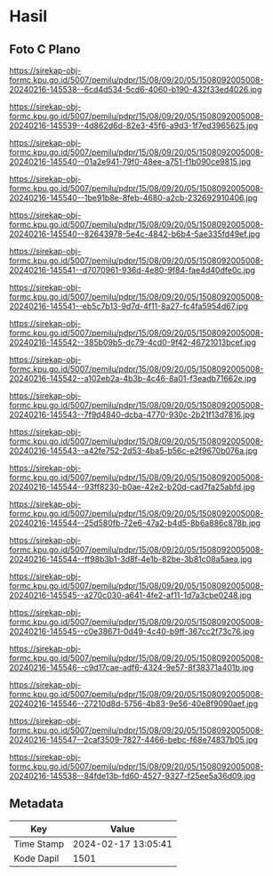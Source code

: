 # Hasil

## Foto C Plano

https://sirekap-obj-formc.kpu.go.id/5007/pemilu/pdpr/15/08/09/20/05/1508092005008-20240216-145538--6cd4d534-5cd6-4060-b190-432f33ed4026.jpg

https://sirekap-obj-formc.kpu.go.id/5007/pemilu/pdpr/15/08/09/20/05/1508092005008-20240216-145539--4d862d6d-82e3-45f6-a9d3-1f7ed3965625.jpg

https://sirekap-obj-formc.kpu.go.id/5007/pemilu/pdpr/15/08/09/20/05/1508092005008-20240216-145540--01a2e941-79f0-48ee-a751-f1b090ce9815.jpg

https://sirekap-obj-formc.kpu.go.id/5007/pemilu/pdpr/15/08/09/20/05/1508092005008-20240216-145540--1be91b8e-8feb-4680-a2cb-232692910406.jpg

https://sirekap-obj-formc.kpu.go.id/5007/pemilu/pdpr/15/08/09/20/05/1508092005008-20240216-145540--82643978-5e4c-4842-b6b4-5ae335fd49ef.jpg

https://sirekap-obj-formc.kpu.go.id/5007/pemilu/pdpr/15/08/09/20/05/1508092005008-20240216-145541--d7070961-936d-4e80-9f84-fae4d40dfe0c.jpg

https://sirekap-obj-formc.kpu.go.id/5007/pemilu/pdpr/15/08/09/20/05/1508092005008-20240216-145541--eb5c7b13-9d7d-4f11-8a27-fc4fa5954d67.jpg

https://sirekap-obj-formc.kpu.go.id/5007/pemilu/pdpr/15/08/09/20/05/1508092005008-20240216-145542--385b09b5-dc79-4cd0-9f42-46721013bcef.jpg

https://sirekap-obj-formc.kpu.go.id/5007/pemilu/pdpr/15/08/09/20/05/1508092005008-20240216-145542--a102eb2a-4b3b-4c46-8a01-f3eadb71662e.jpg

https://sirekap-obj-formc.kpu.go.id/5007/pemilu/pdpr/15/08/09/20/05/1508092005008-20240216-145543--7f9d4840-dcba-4770-930c-2b21f13d7816.jpg

https://sirekap-obj-formc.kpu.go.id/5007/pemilu/pdpr/15/08/09/20/05/1508092005008-20240216-145543--a42fe752-2d53-4ba5-b56c-e2f9670b076a.jpg

https://sirekap-obj-formc.kpu.go.id/5007/pemilu/pdpr/15/08/09/20/05/1508092005008-20240216-145544--93ff8230-b0ae-42e2-b20d-cad7fa25abfd.jpg

https://sirekap-obj-formc.kpu.go.id/5007/pemilu/pdpr/15/08/09/20/05/1508092005008-20240216-145544--25d580fb-72e6-47a2-b4d5-8b6a886c878b.jpg

https://sirekap-obj-formc.kpu.go.id/5007/pemilu/pdpr/15/08/09/20/05/1508092005008-20240216-145544--ff98b3b1-3d8f-4e1b-82be-3b81c08a5aea.jpg

https://sirekap-obj-formc.kpu.go.id/5007/pemilu/pdpr/15/08/09/20/05/1508092005008-20240216-145545--a270c030-a641-4fe2-af11-1d7a3cbe0248.jpg

https://sirekap-obj-formc.kpu.go.id/5007/pemilu/pdpr/15/08/09/20/05/1508092005008-20240216-145545--c0e38671-0d49-4c40-b9ff-367cc2f73c76.jpg

https://sirekap-obj-formc.kpu.go.id/5007/pemilu/pdpr/15/08/09/20/05/1508092005008-20240216-145546--c9d17cae-adf6-4324-9e57-8f38371a401b.jpg

https://sirekap-obj-formc.kpu.go.id/5007/pemilu/pdpr/15/08/09/20/05/1508092005008-20240216-145546--27210d8d-5756-4b83-9e56-40e8f9090aef.jpg

https://sirekap-obj-formc.kpu.go.id/5007/pemilu/pdpr/15/08/09/20/05/1508092005008-20240216-145547--2caf3509-7827-4466-bebc-f68e74837b05.jpg

https://sirekap-obj-formc.kpu.go.id/5007/pemilu/pdpr/15/08/09/20/05/1508092005008-20240216-145538--84fde13b-fd60-4527-9327-f25ee5a36d09.jpg


## Metadata

| Key        | Value               |
| ---------- | ------------------- |
| Time Stamp | 2024-02-17 13:05:41 |
| Kode Dapil | 1501                |



